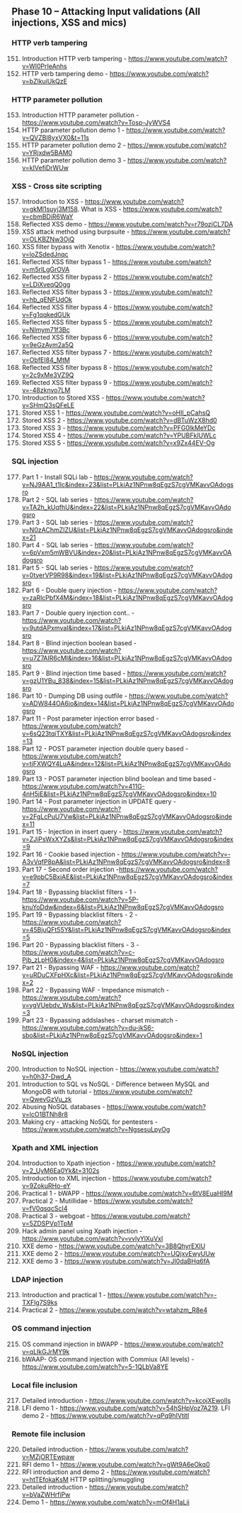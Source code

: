 ## Phase 10 – Attacking Input validations (All injections, XSS and mics)

### HTTP verb tampering

151. Introduction HTTP verb tampering - https://www.youtube.com/watch?v=Wl0PrIeAnhs
152. HTTP verb tampering demo - https://www.youtube.com/watch?v=bZlkuiUkQzE

### HTTP parameter pollution

153. Introduction HTTP parameter pollution - https://www.youtube.com/watch?v=Tosp-JyWVS4
154. HTTP parameter pollution demo 1 - https://www.youtube.com/watch?v=QVZBl8yxVX0&t=11s
155. HTTP parameter pollution demo 2 - https://www.youtube.com/watch?v=YRjxdw5BAM0
156. HTTP parameter pollution demo 3 - https://www.youtube.com/watch?v=kIVefiDrWUw

### XSS - Cross site scripting

157. Introduction to XSS - https://www.youtube.com/watch?v=gkMl1suyj3M158. What is XSS - https://www.youtube.com/watch?v=cbmBDiR6WaY
159. Reflected XSS demo - https://www.youtube.com/watch?v=r79ozjCL7DA
160. XSS attack method using burpsuite - https://www.youtube.com/watch?v=OLKBZNw3OjQ
161. XSS filter bypass with Xenotix - https://www.youtube.com/watch?v=loZSdedJnqc
162. Reflected XSS filter bypass 1 - https://www.youtube.com/watch?v=m5rlLgGrOVA
163. Reflected XSS filter bypass 2 - https://www.youtube.com/watch?v=LDiXveqQ0gg
164. Reflected XSS filter bypass 3 - https://www.youtube.com/watch?v=hb_qENFUdOk
165. Reflected XSS filter bypass 4 - https://www.youtube.com/watch?v=Fg1qqkedGUk
166. Reflected XSS filter bypass 5 - https://www.youtube.com/watch?v=NImym71f3Bc
167. Reflected XSS filter bypass 6 - https://www.youtube.com/watch?v=9eGzAym2a5Q
168. Reflected XSS filter bypass 7 - https://www.youtube.com/watch?v=ObfEI84_MtM
169. Reflected XSS filter bypass 8 - https://www.youtube.com/watch?v=2c9xMe3VZ9Q
170. Reflected XSS filter bypass 9 - https://www.youtube.com/watch?v=-48zknvo7LM
171. Introduction to Stored XSS - https://www.youtube.com/watch?v=SHmQ3sQFeLE
172. Stored XSS 1 - https://www.youtube.com/watch?v=oHIl_pCahsQ
173. Stored XSS 2 - https://www.youtube.com/watch?v=dBTuWzX8hd0
174. Stored XSS 3 - https://www.youtube.com/watch?v=PFG0lkMeYDc
175. Stored XSS 4 - https://www.youtube.com/watch?v=YPUBFklUWLc
176. Stored XSS 5 - https://www.youtube.com/watch?v=x9Zx44EV-Og

### SQL injection

177. Part 1 - Install SQLi lab - https://www.youtube.com/watch?v=NJ9AA1_t1Ic&index=23&list=PLkiAz1NPnw8qEgzS7cgVMKavvOAdogsro
178. Part 2 - SQL lab series - https://www.youtube.com/watch?v=TA2h_kUqfhU&index=22&list=PLkiAz1NPnw8qEgzS7cgVMKavvOAdogsro
179. Part 3 - SQL lab series - https://www.youtube.com/watch?v=N0zAChmZIZU&list=PLkiAz1NPnw8qEgzS7cgVMKavvOAdogsro&index=21
180. Part 4 - SQL lab series - https://www.youtube.com/watch?v=6pVxm5mWBVU&index=20&list=PLkiAz1NPnw8qEgzS7cgVMKavvOAdogsro
181. Part 5 - SQL lab series - https://www.youtube.com/watch?v=0tyerVP9R98&index=19&list=PLkiAz1NPnw8qEgzS7cgVMKavvOAdogsro
182. Part 6 - Double query injection - https://www.youtube.com/watch?v=zaRlcPbfX4M&index=18&list=PLkiAz1NPnw8qEgzS7cgVMKavvOAdogsro
183. Part 7 - Double query injection cont.. - https://www.youtube.com/watch?v=9utdAPxmvaI&index=17&list=PLkiAz1NPnw8qEgzS7cgVMKavvOAdogsro
184. Part 8 - Blind injection boolean based - https://www.youtube.com/watch?v=u7Z7AIR6cMI&index=16&list=PLkiAz1NPnw8qEgzS7cgVMKavvOAdogsro
185. Part 9 - Blind injection time based - https://www.youtube.com/watch?v=gzU1YBu_838&index=15&list=PLkiAz1NPnw8qEgzS7cgVMKavvOAdogsro
186. Part 10 - Dumping DB using outfile - https://www.youtube.com/watch?v=ADW844OA6io&index=14&list=PLkiAz1NPnw8qEgzS7cgVMKavvOAdogsro
187. Part 11 - Post parameter injection error based -
https://www.youtube.com/watch?v=6sQ23tqiTXY&list=PLkiAz1NPnw8qEgzS7cgVMKavvOAdogsro&index=13
188. Part 12 - POST parameter injection double query based -
https://www.youtube.com/watch?v=tjFXWQY4LuA&index=12&list=PLkiAz1NPnw8qEgzS7cgVMKavvOAdogsro
189. Part 13 - POST parameter injection blind boolean and time based -
https://www.youtube.com/watch?v=411G-4nH5jE&list=PLkiAz1NPnw8qEgzS7cgVMKavvOAdogsro&index=10
190. Part 14 - Post parameter injection in UPDATE query -
https://www.youtube.com/watch?v=2FgLcPuU7Vw&list=PLkiAz1NPnw8qEgzS7cgVMKavvOAdogsro&index=11
191. Part 15 - Injection in insert query - https://www.youtube.com/watch?v=ZJiPsWxXYZs&list=PLkiAz1NPnw8qEgzS7cgVMKavvOAdogsro&index=9
192. Part 16 - Cookie based injection - https://www.youtube.com/watch?v=-A3vVqfP8pA&list=PLkiAz1NPnw8qEgzS7cgVMKavvOAdogsro&index=8
193. Part 17 - Second order injection -https://www.youtube.com/watch?v=e9pbC5BxiAE&list=PLkiAz1NPnw8qEgzS7cgVMKavvOAdogsro&index=7
194. Part 18 - Bypassing blacklist filters - 1 - https://www.youtube.com/watch?v=5P-knuYoDdw&index=6&list=PLkiAz1NPnw8qEgzS7cgVMKavvOAdogsro
195. Part 19 - Bypassing blacklist filters - 2 - https://www.youtube.com/watch?v=45BjuQFt55Y&list=PLkiAz1NPnw8qEgzS7cgVMKavvOAdogsro&index=5
196. Part 20 - Bypassing blacklist filters - 3 - https://www.youtube.com/watch?v=c-Pjb_zLpH0&index=4&list=PLkiAz1NPnw8qEgzS7cgVMKavvOAdogsro
197. Part 21 - Bypassing WAF - https://www.youtube.com/watch?v=uRDuCXFpHXc&list=PLkiAz1NPnw8qEgzS7cgVMKavvOAdogsro&index=2
198. Part 22 - Bypassing WAF - Impedance mismatch -
https://www.youtube.com/watch?v=ygVUebdv_Ws&list=PLkiAz1NPnw8qEgzS7cgVMKavvOAdogsro&index=3
199. Part 23 - Bypassing addslashes - charset mismatch -
https://www.youtube.com/watch?v=du-jkS6-sbo&list=PLkiAz1NPnw8qEgzS7cgVMKavvOAdogsro&index=1

### NoSQL injection

200. Introduction to NoSQL injection - https://www.youtube.com/watch?v=h0h37-Dwd_A
201. Introduction to SQL vs NoSQL - Difference between MySQL and MongoDB with tutorial - https://www.youtube.com/watch?v=QwevGzVu_zk
202. Abusing NoSQL databases - https://www.youtube.com/watch?v=lcO1BTNh8r8
203. Making cry - attacking NoSQL for pentesters - https://www.youtube.com/watch?v=NgsesuLpyOg

### Xpath and XML injection

204. Introduction to Xpath injection - https://www.youtube.com/watch?v=2_UyM6Ea0Yk&t=3102s
205. Introduction to XML injection - https://www.youtube.com/watch?v=9ZokuRHo-eY
206. Practical 1 - bWAPP - https://www.youtube.com/watch?v=6tV8EuaHI9M
207. Practical 2 - Mutillidae - https://www.youtube.com/watch?v=fV0qsqcScI4
208. Practical 3 - webgoat - https://www.youtube.com/watch?v=5ZDSPVp1TpM
209. Hack admin panel using Xpath injection - https://www.youtube.com/watch?v=vvlyYlXuVxI
210. XXE demo - https://www.youtube.com/watch?v=3B8QhyrEXlU
211. XXE demo 2 - https://www.youtube.com/watch?v=UQjxvEwyUUw
212. XXE demo 3 - https://www.youtube.com/watch?v=JI0daBHq6fA

### LDAP injection

213. Introduction and practical 1 - https://www.youtube.com/watch?v=-TXFlg7S9ks
214. Practical 2 - https://www.youtube.com/watch?v=wtahzm_R8e4

### OS command injection

215. OS command injection in bWAPP - https://www.youtube.com/watch?v=qLIkGJrMY9k
216. bWAAP- OS command injection with Commiux (All levels) - https://www.youtube.com/watch?v=5-1QLbVa8YE

### Local file inclusion

217. Detailed introduction - https://www.youtube.com/watch?v=kcojXEwolIs
218. LFI demo 1 - https://www.youtube.com/watch?v=54hSHpVoz7A219. LFI demo 2 - https://www.youtube.com/watch?v=qPq9hIVtitI

### Remote file inclusion

220. Detailed introduction - https://www.youtube.com/watch?v=MZjORTEwpaw
221. RFI demo 1 - https://www.youtube.com/watch?v=gWt9A6eOkq0
222. RFI introduction and demo 2 - https://www.youtube.com/watch?v=htTEfokaKsM
HTTP splitting/smuggling
223. Detailed introduction - https://www.youtube.com/watch?v=bVaZWHrfiPw
224. Demo 1 - https://www.youtube.com/watch?v=mOf4H1aLii
